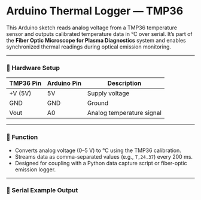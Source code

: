# Arduino Thermal Logger — TMP36

This Arduino sketch reads analog voltage from a TMP36 temperature sensor and outputs calibrated temperature data in °C over serial. It’s part of the **Fiber Optic Microscope for Plasma Diagnostics** system and enables synchronized thermal readings during optical emission monitoring.

---

### 🔧 Hardware Setup
| TMP36 Pin | Arduino Pin | Description |
|------------|--------------|--------------|
| +V (5V)    | 5V           | Supply voltage |
| GND        | GND          | Ground |
| Vout       | A0           | Analog temperature signal |

---

### 🧠 Function
- Converts analog voltage (0–5 V) to °C using the TMP36 calibration.
- Streams data as comma-separated values (e.g., `T,24.37`) every 200 ms.
- Designed for coupling with a Python data capture script or fiber-optic emission logger.

---

### 🧩 Serial Example Output
